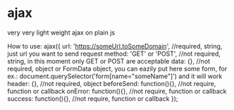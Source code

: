 # ajax
very very light weight ajax on plain js

How to use:
ajax({
    url: 'https://someUrl.toSomeDomain', //required, string, just url you want to send request
    method: 'GET' or 'POST', //not required, string, in this moment only GET or POST are acceptable
    data: {}, //not required, object or FormData object, you can eazily put here some form, for ex.: document.querySelector('form[name="someName"]') and it will work
    header: {}, //not required, object 
    beforeSend: function(){}, //not require, function or callback
    onError: function(){}, //not require, function or callback
    success: function(){}, //not require, function or callback
});
